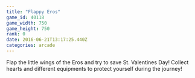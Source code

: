 ```yaml
---
title: "Flappy Eros"
game_id: 40118
game_width: 750
game_height: 750
rank: 0
date: 2016-06-21T13:17:25.440Z
categories: arcade
---
```

Flap the little wings of the Eros and try to save St. Valentines Day! Collect hearts and different equipments to protect yourself during the journey!